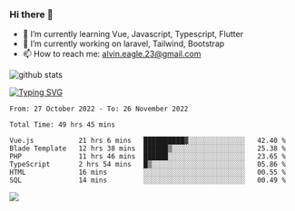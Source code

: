 ### Hi there 👋
- 🌱 I’m currently learning Vue, Javascript, Typescript, Flutter
- 🔭 I’m currently working on laravel, Tailwind, Bootstrap
- 📫 How to reach me: alvin.eagle.23@gmail.com



![github stats](https://github-readme-stats.vercel.app/api?username=alvnfaiz&show_icons=true)


[![Typing SVG](http://readme-typing-svg.herokuapp.com?font=Montserrat&color=%2336BCF7&duration=4000&center=true&lines=Alvin+Faiz;Fullstack+Developer;PHP%2C+Java%2C+Javascript%2C+Python;Laravel%2C+Vue%202%2C+Tailwind%2C+Bootstrap)](https://git.io/typing-svg)

<!--[![Alvnfaiz wakatime stats](https://github-readme-stats.vercel.app/api/wakatime?username=alvnfaiz&layout=compact&theme=dracula)](https://github.com/anuraghazra/github-readme-stats)

<!--START_SECTION:waka-->

```text
From: 27 October 2022 - To: 26 November 2022

Total Time: 49 hrs 45 mins

Vue.js           21 hrs 6 mins   ██████████▓░░░░░░░░░░░░░░   42.40 %
Blade Template   12 hrs 38 mins  ██████▒░░░░░░░░░░░░░░░░░░   25.38 %
PHP              11 hrs 46 mins  ██████░░░░░░░░░░░░░░░░░░░   23.65 %
TypeScript       2 hrs 54 mins   █▒░░░░░░░░░░░░░░░░░░░░░░░   05.86 %
HTML             16 mins         ░░░░░░░░░░░░░░░░░░░░░░░░░   00.55 %
SQL              14 mins         ░░░░░░░░░░░░░░░░░░░░░░░░░   00.49 %
```

<!--END_SECTION:waka-->

  <!-- Change the `github-readme-stats.anuraghazra1.vercel.app` to `github-readme-stats.vercel.app`  -->
  <img align="center" src="https://github-readme-stats.anuraghazra1.vercel.app/api/top-langs/?username=alvnfaiz&layout=compact" />
<!--
**alvnfaiz/alvnfaiz** is a ✨ _special_ ✨ repository because its `README.md` (this file) appears on your GitHub profile.

Here are some ideas to get you started:

- 🔭 I’m currently working on ...
- 🌱 I’m currently learning ...
- 👯 I’m looking to collaborate on ...
- 🤔 I’m looking for help with ...
- 💬 Ask me about ...
- 📫 How to reach me: ...
- 😄 Pronouns: ...
- ⚡ Fun fact: ...
-->

